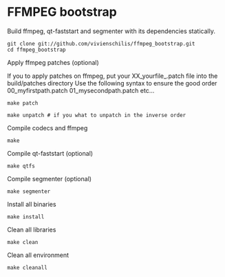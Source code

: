 # FFMPEG bootstrap

Build ffmpeg, qt-faststart and segmenter with its dependencies statically.

    git clone git://github.com/vivienschilis/ffmpeg_bootstrap.git
    cd ffmpeg_bootstrap

Apply ffmpeg patches (optional)

If you to apply patches on ffmpeg, put your XX_yourfile_.patch file into the build/patches directory
Use the following syntax to ensure the good order 00_myfirstpath.patch 01_mysecondpath.patch etc...

    make patch
  
    make unpatch # if you what to unpatch in the inverse order
  
Compile codecs and ffmpeg

    make
  
Compile qt-faststart (optional)

    make qtfs
  
Compile segmenter (optional)

    make segmenter

Install all binaries

    make install

Clean all libraries

    make clean
  
Clean all environment

    make cleanall